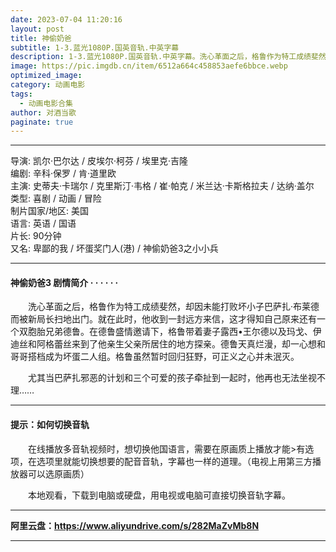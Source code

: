 ```yaml
---
date: 2023-07-04 11:20:16
layout: post
title: 神偷奶爸
subtitle: 1-3.蓝光1080P.国英音轨.中英字幕
description: 1-3.蓝光1080P.国英音轨.中英字幕。洗心革面之后，格鲁作为特工成绩斐然，却因未能打败坏小子巴萨扎·布莱德而被新局长扫地出门。就在此时，他收到一封远方来信，这才得知自己原来还有一个双胞胎兄弟德鲁....
image: https://pic.imgdb.cn/item/6512a664c458853aefe6bbce.webp
optimized_image: 
category: 动画电影
tags:
  - 动画电影合集
author: 对酒当歌
paginate: true
---
```


---

导演: 凯尔·巴尔达 / 皮埃尔·柯芬 / 埃里克·吉隆  
编剧: 辛科·保罗 / 肯·道里欧  
主演: 史蒂夫·卡瑞尔 / 克里斯汀·韦格 / 崔·帕克 / 米兰达·卡斯格拉夫 / 达纳·盖尔  
类型: 喜剧 / 动画 / 冒险  
制片国家/地区: 美国  
语言: 英语 / 国语  
片长: 90分钟  
又名: 卑鄙的我 / 坏蛋奖门人(港) / 神偷奶爸3之小小兵  

---

#### 神偷奶爸3 剧情简介 · · · · · ·

　　洗心革面之后，格鲁作为特工成绩斐然，却因未能打败坏小子巴萨扎·布莱德而被新局长扫地出门。就在此时，他收到一封远方来信，这才得知自己原来还有一个双胞胎兄弟德鲁。在德鲁盛情邀请下，格鲁带着妻子露西•王尔德以及玛戈、伊迪丝和阿格蕾丝来到了他亲生父亲所居住的地方探亲。德鲁天真烂漫，却一心想和哥哥搭档成为坏蛋二人组。格鲁虽然暂时回归狂野，可正义之心并未泯灭。

　　尤其当巴萨扎邪恶的计划和三个可爱的孩子牵扯到一起时，他再也无法坐视不理……

---

#### 提示：如何切换音轨

　　在线播放多音轨视频时，想切换他国语言，需要在原画质上播放才能>有选项，在选项里就能切换想要的配音音轨，字幕也一样的道理。（电视上用第三方播放器可以选原画质）

　　本地观看，下载到电脑或硬盘，用电视或电脑可直接切换音轨字幕。

---

**阿里云盘：<https://www.aliyundrive.com/s/282MaZvMb8N>**

---
